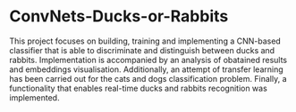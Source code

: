 # ConvNets-Ducks-or-Rabbits
This project focuses on building, training and implementing a CNN-based classifier that is able to discriminate and distinguish between ducks and rabbits. Implementation is accompanied by an analysis of obatained results and embeddings visualisation. Additionally, an attempt of transfer learning has been carried out for the cats and dogs classification problem. Finally, a functionality that enables real-time ducks and rabbits recognition was implemented.
